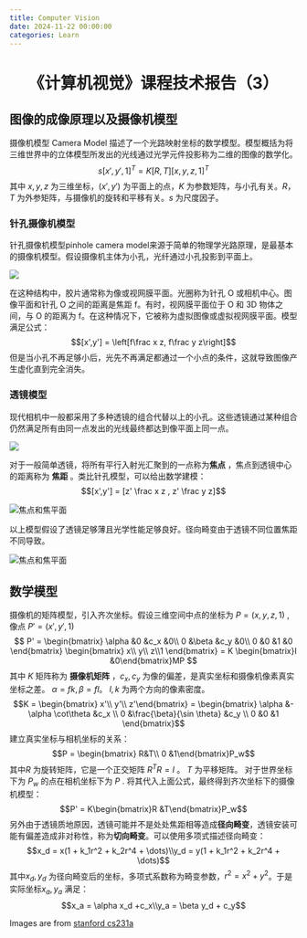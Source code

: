 ```yaml
---
title: Computer Vision
date: 2024-11-22 00:00:00
categories: Learn
---
```

# <center> 《计算机视觉》课程技术报告（3）</center>

## 图像的成像原理以及摄像机模型
摄像机模型 Camera Model 描述了一个光路映射坐标的数学模型。模型概括为将三维世界中的立体模型所发出的光线通过光学元件投影称为二维的图像的数学化。
$$s[x',y',1]^T = K[R,T][x,y,z,1]^T$$
其中 $x,y,z$ 为三维坐标，$(x',y')$ 为平面上的点，$K$ 为参数矩阵，与小孔有关。$R，T$ 为外参矩阵，与摄像机的旋转和平移有关。$s$ 为尺度因子。
### 针孔摄像机模型
针孔摄像机模型pinhole camera model来源于简单的物理学光路原理，是最基本的摄像机模型。假设摄像机主体为小孔，光纤通过小孔投影到平面上。

![](/img/pic1.png)  


在这种结构中，胶片通常称为像或视网膜平面。光圈称为针孔 O 或相机中心。图像平面和针孔 O 之间的距离是焦距 f。有时，视网膜平面位于 O 和 3D 物体之间，与 O 的距离为 f。在这种情况下，它被称为虚拟图像或虚拟视网膜平面。模型满足公式：
$$[x',y'] = \left[f\frac x z, f\frac y z\right]$$
但是当小孔不再足够小后，光先不再满足都通过一个小点的条件，这就导致图像产生虚化直到完全消失。

### 透镜模型
现代相机中一般都采用了多种透镜的组合代替以上的小孔。这些透镜通过某种组合仍然满足所有由同一点发出的光线最终都达到像平面上同一点。

![](/img/pic2.png)

对于一般简单透镜，将所有平行入射光汇聚到的一点称为**焦点** ，焦点到透镜中心的距离称为 **焦距** 。类比针孔模型，可以给出数学建模： 
$$[x',y'] = [z' \frac x z , z' \frac y z]$$

![焦点和焦平面](/img/pic3.png)

以上模型假设了透镜足够薄且光学性能足够良好。径向畸变由于透镜不同位置焦距不同导致。

![焦点和焦平面](/img/pic4.png)

## 数学模型
摄像机的矩阵模型，引入齐次坐标。假设三维空间中点的坐标为 $P = (x,y,z,1)$ , 像点 $P' = (x' ,y' ,1)$ 
$$
P' = \begin{bmatrix} \alpha &0 &c_x &0\\
0 &\beta &c_y &0\\
0 &0 &1 &0 \end{bmatrix} \begin{bmatrix} x\\ y\\ z\\1 \end{bmatrix} = K \begin{bmatrix}I &0\end{bmatrix}MP
$$
其中 $K$ 矩阵称为 **摄像机矩阵** ，$c_x ,c_y$ 为像的偏差，是真实坐标和摄像机像素真实坐标之差。 $\alpha = fk, \beta = fl$。 $l,k$ 为两个方向的像素密度。
$$K =  \begin{bmatrix} x'\\ y'\\ z'\end{bmatrix} = \begin{bmatrix} \alpha &-\alpha \cot\theta &c_x \\
0 &\frac{\beta}{\sin \theta} &c_y \\
0 &0 &1  \end{bmatrix}$$
建立真实坐标与相机坐标的关系： 
$$P = \begin{bmatrix} R&T\\ 0 &1\end{bmatrix}P_w$$
其中$R$ 为旋转矩阵，它是一个正交矩阵 $R^TR = I$ 。 $T$ 为平移矩阵。
对于世界坐标下为 $P_w$ 的点在相机坐标下为 $P$ .
将其代入上面公式，最终得到齐次坐标下的摄像机模型： 
$$P' = K\begin{bmatrix}R &T\end{bmatrix}P_w$$
另外由于透镜质地原因，透镜可能并不是处处焦距相等造成**径向畸变**，透镜安装可能有偏差造成非对称性，称为**切向畸变**。可以使用多项式描述径向畸变：
$$x_d = x(1 + k_1r^2 + k_2r^4 + \dots)\\y_d = y(1 + k_1r^2 + k_2r^4 + \dots)$$
其中$x_d, y_d$ 为径向畸变后的坐标，多项式系数称为畸变参数，$r^2 = x^2 +y^2$。于是实际坐标$x_a, y_a$ 满足：
$$x_a = \alpha x_d +c_x\\y_a = \beta y_d + c_y$$

Images are from [stanford cs231a](https://web.stanford.edu/class/cs231a/course_notes/01-camera-models.pdf) 